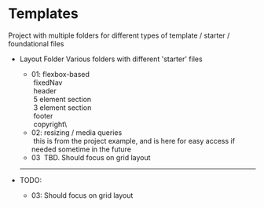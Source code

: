 # Templates

Project with multiple folders for different types of template / starter / foundational files

* Layout Folder
    Various folders with different 'starter' files
    * 01: flexbox-based\
         fixedNav\
         header\
         5 element section\
         3 element section\
         footer\
         copyright\
    * 02: resizing / media queries\
         this is from the project example, and is here for easy access if needed sometime in the future
    * 03
         TBD. Should focus on grid layout
  
  ---
  
* TODO:
  * 03: Should focus on grid layout
  
